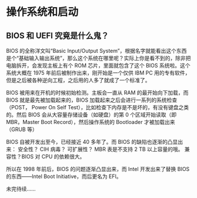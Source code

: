 # 操作系统和启动

## BIOS 和 UEFI 究竟是什么鬼？

BIOS 的全称洋文叫“Basic Input/Output System”，根据名字就能看出这个东西是个“基础输入输出系统”，那么这个系统在哪里呢？实际上你是看不到的，除非把电脑拆开，会发现主板上有个 ROM 芯片，里面就包含了这个 BIOS 系统啦。这个系统大概在 1975 年前后被制作出来，刚开始是一个仅供 IBM PC 用的专有软件，但是之后被各种逆向工程，之后用的人多了就成了一个标准了。

BIOS 被用来在开机的时候初始检测。主板会一直从 RAM 的最开始向下加载，而 BIOS 就是最先被加载起来的，BIOS 加载起来之后会进行一系列的系统检查（POST， Power On Self Test），比如检查下内存是不是坏的，有没有键盘之类的。然后 BIOS 会从大容量存储设备（如硬盘）的第 0 个区域开始读取（即 MBR，Master Boot Record），然后操作系统的 Bootloader 才被加载出来（GRUB 等）

BIOS 自被开发出至今，已经接近 40 多年了。而 BIOS 的缺陷也逐渐的凸显出来：
安全性？ CIH 病毒？
可扩展性？ MBR 表是不支持 2 TB 以上容量的哦。
兼容性？BIOS 对 CPU 的依赖很大。

所以在 1998 年前后，BIOS 的问题逐渐凸显出来，而 Intel 开发出来了替换 BIOS 的东西——Intel Boot Initiative，而后更名为 EFI。

未完待续……
